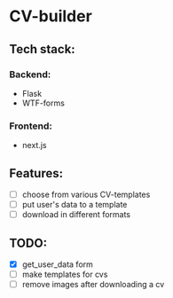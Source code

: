 # CV-builder
## Tech stack: 
### Backend:
- Flask 
- WTF-forms 

### Frontend:
- next.js

## Features: 
- [ ] choose from various CV-templates
- [ ] put user's data to a template 
- [ ] download in different formats 

## TODO:
- [x] get_user_data form 
- [ ] make templates for cvs
- [ ] remove images after downloading a cv

